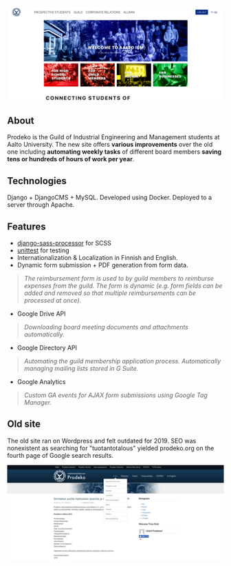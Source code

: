 ![prodeko.org](images/prodeko-org.png)
 
## About 
Prodeko is the Guild of Industrial Engineering and Management students at Aalto University. The new site offers **various improvements** over the old one including **automating weekly tasks** of different board members **saving tens or hundreds of hours of work per year**. 

## Technologies
Django + DjangoCMS + MySQL. Developed using Docker. Deployed to a server through Apache.

## Features 
- [django-sass-processor](https://github.com/jrief/django-sass-processor) for SCSS 
- [unittest](https://docs.python.org/3/library/unittest.html#module-unittest) for testing 
- Internationalization & Localization in Finnish and English.
- Dynamic form submission + PDF generation from form data.
> *The reimbursement form is used to by guild members to reimburse expenses from the guild. The form is dynamic (e.g. form fields can be added and removed so that multiple reimbursements can be processed at once).*
- Google Drive API 
> *Downloading board meeting documents and attachments automatically.*
- Google Directory API
> *Automating the guild membership application process. Automatically managing mailing lists stored in G Suite.*
- Google Analytics
> *Custom GA events for AJAX form submissions using Google Tag Manager.*

## Old site
The old site ran on Wordpress and felt outdated for 2019. SEO was nonexistent as searching for "tuotantotalous" yielded prodeko.org on the fourth page of Google search results.

![prodeko.org](images/old-prodeko-org.png)
